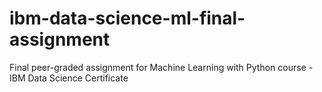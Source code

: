 # ibm-data-science-ml-final-assignment
Final peer-graded assignment for Machine Learning with Python course - IBM Data Science Certificate
